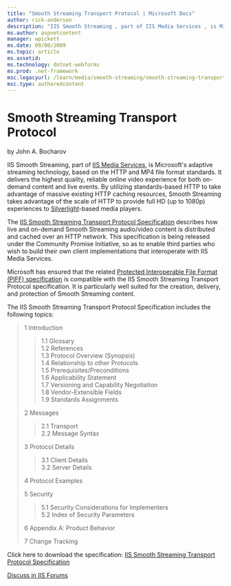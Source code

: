 ```yaml
---
title: "Smooth Streaming Transport Protocol | Microsoft Docs"
author: rick-anderson
description: "IIS Smooth Streaming , part of IIS Media Services , is Microsoft's adaptive streaming technology, based on the HTTP and MP4 file format standards. It deliver..."
ms.author: aspnetcontent
manager: wpickett
ms.date: 09/08/2009
ms.topic: article
ms.assetid: 
ms.technology: dotnet-webforms
ms.prod: .net-framework
msc.legacyurl: /learn/media/smooth-streaming/smooth-streaming-transport-protocol
msc.type: authoredcontent
---
```

Smooth Streaming Transport Protocol
====================
by John A. Bocharov

IIS Smooth Streaming, part of [IIS Media Services](/media), is Microsoft's adaptive streaming technology, based on the HTTP and MP4 file format standards. It delivers the highest quality, reliable online video experience for both on-demand content and live events. By utilizing standards-based HTTP to take advantage of massive existing HTTP caching resources, Smooth Streaming takes advantage of the scale of HTTP to provide full HD (up to 1080p) experiences to [Silverlight](https://www.microsoft.com/silverlight)-based media players.

The [IIS Smooth Streaming Transport Protocol Specification](https://go.microsoft.com/?linkid=9682896 "IIS Smooth Streaming Transport Protocol Specification") describes how live and on-demand Smooth Streaming audio/video content is distributed and cached over an HTTP network. This specification is being released under the Community Promise Initiative, so as to enable third parties who wish to build their own client implementations that interoperate with IIS Media Services.

Microsoft has ensured that the related [Protected Interoperable File Format (PIFF) specification](protected-interoperable-file-format.md "Protected Interoperable File Format (PIFF) specification") is compatible with the IIS Smooth Streaming Transport Protocol specification. It is particularly well suited for the creation, delivery, and protection of Smooth Streaming content.

The IIS Smooth Streaming Transport Protocol Specification includes the following topics:

> 1 Introduction
> 
> > 1.1 Glossary  
> > 1.2 References  
> > 1.3 Protocol Overview (Synopsis)  
> > 1.4 Relationship to other Protocols  
> > 1.5 Prerequisites/Preconditions  
> > 1.6 Applicability Statement  
> > 1.7 Versioning and Capability Negotiation  
> > 1.8 Vendor-Extensible Fields  
> > 1.9 Standards Assignments
> 
> 
> 2 Messages
> 
> > 2.1 Transport  
> > 2.2 Message Syntax
> 
> 
> 3 Protocol Details
> 
> > 3.1 Client Details  
> > 3.2 Server Details
> 
> 
> 4 Protocol Examples
> 
> 5 Security
> 
> > 5.1 Security Considerations for Implementers  
> > 5.2 Index of Security Parameters
> 
> 
> 6 Appendix A: Product Behavior
> 
> 7 Change Tracking


Click here to download the specification: [IIS Smooth Streaming Transport Protocol Specification](https://go.microsoft.com/?linkid=9682896 "IIS Smooth Streaming Transport Protocol Specification")
  
  
[Discuss in IIS Forums](https://forums.iis.net/1145.aspx)